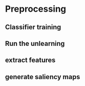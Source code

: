 # Preprocessing

## Classifier training


## Run the unlearning


## extract features


## generate saliency maps